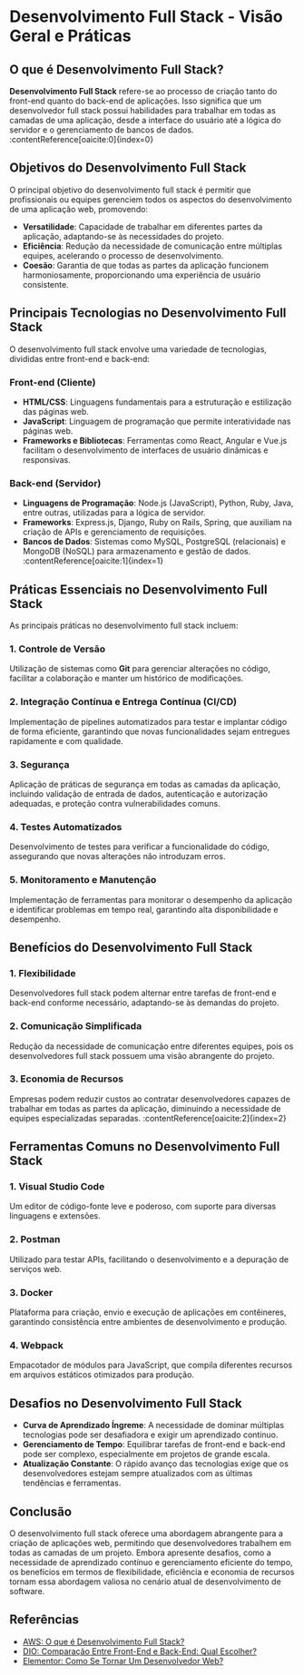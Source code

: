 # Desenvolvimento Full Stack - Visão Geral e Práticas

## O que é Desenvolvimento Full Stack?

**Desenvolvimento Full Stack** refere-se ao processo de criação tanto do front-end quanto do back-end de aplicações. Isso significa que um desenvolvedor full stack possui habilidades para trabalhar em todas as camadas de uma aplicação, desde a interface do usuário até a lógica do servidor e o gerenciamento de bancos de dados. :contentReference[oaicite:0]{index=0}

## Objetivos do Desenvolvimento Full Stack

O principal objetivo do desenvolvimento full stack é permitir que profissionais ou equipes gerenciem todos os aspectos do desenvolvimento de uma aplicação web, promovendo:

- **Versatilidade**: Capacidade de trabalhar em diferentes partes da aplicação, adaptando-se às necessidades do projeto.
- **Eficiência**: Redução da necessidade de comunicação entre múltiplas equipes, acelerando o processo de desenvolvimento.
- **Coesão**: Garantia de que todas as partes da aplicação funcionem harmoniosamente, proporcionando uma experiência de usuário consistente.

## Principais Tecnologias no Desenvolvimento Full Stack

O desenvolvimento full stack envolve uma variedade de tecnologias, divididas entre front-end e back-end:

### Front-end (Cliente)

- **HTML/CSS**: Linguagens fundamentais para a estruturação e estilização das páginas web.
- **JavaScript**: Linguagem de programação que permite interatividade nas páginas web.
- **Frameworks e Bibliotecas**: Ferramentas como React, Angular e Vue.js facilitam o desenvolvimento de interfaces de usuário dinâmicas e responsivas.

### Back-end (Servidor)

- **Linguagens de Programação**: Node.js (JavaScript), Python, Ruby, Java, entre outras, utilizadas para a lógica de servidor.
- **Frameworks**: Express.js, Django, Ruby on Rails, Spring, que auxiliam na criação de APIs e gerenciamento de requisições.
- **Bancos de Dados**: Sistemas como MySQL, PostgreSQL (relacionais) e MongoDB (NoSQL) para armazenamento e gestão de dados. :contentReference[oaicite:1]{index=1}

## Práticas Essenciais no Desenvolvimento Full Stack

As principais práticas no desenvolvimento full stack incluem:

### 1. Controle de Versão

Utilização de sistemas como **Git** para gerenciar alterações no código, facilitar a colaboração e manter um histórico de modificações.

### 2. Integração Contínua e Entrega Contínua (CI/CD)

Implementação de pipelines automatizados para testar e implantar código de forma eficiente, garantindo que novas funcionalidades sejam entregues rapidamente e com qualidade.

### 3. Segurança

Aplicação de práticas de segurança em todas as camadas da aplicação, incluindo validação de entrada de dados, autenticação e autorização adequadas, e proteção contra vulnerabilidades comuns.

### 4. Testes Automatizados

Desenvolvimento de testes para verificar a funcionalidade do código, assegurando que novas alterações não introduzam erros.

### 5. Monitoramento e Manutenção

Implementação de ferramentas para monitorar o desempenho da aplicação e identificar problemas em tempo real, garantindo alta disponibilidade e desempenho.

## Benefícios do Desenvolvimento Full Stack

### 1. **Flexibilidade**

Desenvolvedores full stack podem alternar entre tarefas de front-end e back-end conforme necessário, adaptando-se às demandas do projeto.

### 2. **Comunicação Simplificada**

Redução da necessidade de comunicação entre diferentes equipes, pois os desenvolvedores full stack possuem uma visão abrangente do projeto.

### 3. **Economia de Recursos**

Empresas podem reduzir custos ao contratar desenvolvedores capazes de trabalhar em todas as partes da aplicação, diminuindo a necessidade de equipes especializadas separadas. :contentReference[oaicite:2]{index=2}

## Ferramentas Comuns no Desenvolvimento Full Stack

### 1. **Visual Studio Code**

Um editor de código-fonte leve e poderoso, com suporte para diversas linguagens e extensões.

### 2. **Postman**

Utilizado para testar APIs, facilitando o desenvolvimento e a depuração de serviços web.

### 3. **Docker**

Plataforma para criação, envio e execução de aplicações em contêineres, garantindo consistência entre ambientes de desenvolvimento e produção.

### 4. **Webpack**

Empacotador de módulos para JavaScript, que compila diferentes recursos em arquivos estáticos otimizados para produção.

## Desafios no Desenvolvimento Full Stack

- **Curva de Aprendizado Íngreme**: A necessidade de dominar múltiplas tecnologias pode ser desafiadora e exigir um aprendizado contínuo.
- **Gerenciamento de Tempo**: Equilibrar tarefas de front-end e back-end pode ser complexo, especialmente em projetos de grande escala.
- **Atualização Constante**: O rápido avanço das tecnologias exige que os desenvolvedores estejam sempre atualizados com as últimas tendências e ferramentas.

## Conclusão

O desenvolvimento full stack oferece uma abordagem abrangente para a criação de aplicações web, permitindo que desenvolvedores trabalhem em todas as camadas de um projeto. Embora apresente desafios, como a necessidade de aprendizado contínuo e gerenciamento eficiente do tempo, os benefícios em termos de flexibilidade, eficiência e economia de recursos tornam essa abordagem valiosa no cenário atual de desenvolvimento de software.

## Referências

- [AWS: O que é Desenvolvimento Full Stack?](https://aws.amazon.com/pt/what-is/full-stack-development/)
- [DIO: Comparação Entre Front-End e Back-End: Qual Escolher?](https://www.dio.me/articles/comparacao-entre-front-end-e-back-end-qual-escolher)
- [Elementor: Como Se Tornar Um Desenvolvedor Web?](https://elementor.com/blog/pt-br/como-se-tornar-um-desenvolvedor-web/)
